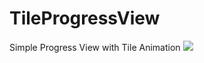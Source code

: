 # TileProgressView
Simple Progress View with Tile Animation
<img src="https://raw.githubusercontent.com/iammert/TileProgressView/main/art/art.png"/>

